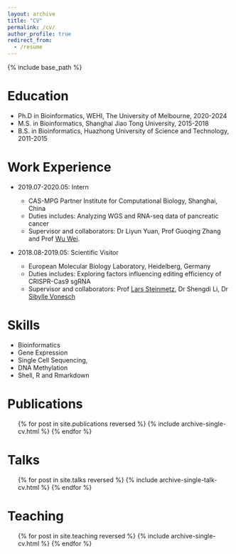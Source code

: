 ```yaml
---
layout: archive
title: "CV"
permalink: /cv/
author_profile: true
redirect_from:
  - /resume
---
```


{% include base_path %}

Education
======
* Ph.D in Bioinformatics, WEHI, The University of Melbourne, 2020-2024
* M.S. in Bioinformatics, Shanghai Jiao Tong University, 2015-2018
* B.S. in Bioinformatics, Huazhong University of Science and Technology, 2011-2015

Work Experience
======
* 2019.07-2020.05: Intern
  * CAS-MPG Partner Institute for Computational Biology, Shanghai, China
  * Duties includes: Analyzing WGS and RNA-seq data of pancreatic cancer
  * Supervisor and collaborators: Dr Liyun Yuan, Prof Guoqing Zhang and Prof [Wu Wei](https://scholar.google.com/citations?hl=en&user=HaPNtVAAAAAJ).  

* 2018.08-2019.05: Scientific Visitor
  * European Molecular Biology Laboratory, Heidelberg, Germany
  * Duties includes: Exploring factors influencing editing efficiency of CRISPR-Cas9 sgRNA
  * Supervisor and collaborators: Prof [Lars Steinmetz](https://scholar.google.com/citations?user=mP_NR74AAAAJ&hl=en), Dr Shengdi Li, Dr [Sibylle Vonesch](https://scholar.google.de/citations?user=zY8I5PcAAAAJ&hl=en)

  
Skills
======
* Bioinformatics
* Gene Expression
* Single Cell Sequencing, 
* DNA Methylation
* Shell, R and Rmarkdown

Publications
======
  <ul>{% for post in site.publications reversed %}
    {% include archive-single-cv.html %}
  {% endfor %}</ul>
  
Talks
======
  <ul>{% for post in site.talks reversed %}
    {% include archive-single-talk-cv.html  %}
  {% endfor %}</ul>
  
Teaching
======
  <ul>{% for post in site.teaching reversed %}
    {% include archive-single-cv.html %}
  {% endfor %}</ul>
  